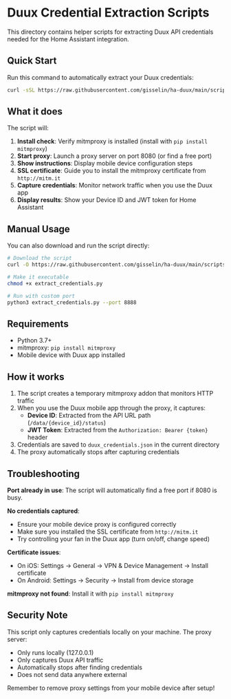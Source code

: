 # Duux Credential Extraction Scripts

This directory contains helper scripts for extracting Duux API credentials needed for the Home Assistant integration.

## Quick Start

Run this command to automatically extract your Duux credentials:

```bash
curl -sSL https://raw.githubusercontent.com/gisselin/ha-duux/main/scripts/extract_credentials.py | python3
```

## What it does

The script will:

1. **Install check**: Verify mitmproxy is installed (install with `pip install mitmproxy`)
2. **Start proxy**: Launch a proxy server on port 8080 (or find a free port)
3. **Show instructions**: Display mobile device configuration steps
4. **SSL certificate**: Guide you to install the mitmproxy certificate from `http://mitm.it`
5. **Capture credentials**: Monitor network traffic when you use the Duux app
6. **Display results**: Show your Device ID and JWT token for Home Assistant

## Manual Usage

You can also download and run the script directly:

```bash
# Download the script
curl -O https://raw.githubusercontent.com/gisselin/ha-duux/main/scripts/extract_credentials.py

# Make it executable
chmod +x extract_credentials.py

# Run with custom port
python3 extract_credentials.py --port 8888
```

## Requirements

- Python 3.7+
- mitmproxy: `pip install mitmproxy`
- Mobile device with Duux app installed

## How it works

1. The script creates a temporary mitmproxy addon that monitors HTTP traffic
2. When you use the Duux mobile app through the proxy, it captures:
   - **Device ID**: Extracted from the API URL path (`/data/{device_id}/status`)
   - **JWT Token**: Extracted from the `Authorization: Bearer {token}` header
3. Credentials are saved to `duux_credentials.json` in the current directory
4. The proxy automatically stops after capturing credentials

## Troubleshooting

**Port already in use**: The script will automatically find a free port if 8080 is busy.

**No credentials captured**: 
- Ensure your mobile device proxy is configured correctly
- Make sure you installed the SSL certificate from `http://mitm.it`
- Try controlling your fan in the Duux app (turn on/off, change speed)

**Certificate issues**: 
- On iOS: Settings → General → VPN & Device Management → Install certificate
- On Android: Settings → Security → Install from device storage

**mitmproxy not found**: Install it with `pip install mitmproxy`

## Security Note

This script only captures credentials locally on your machine. The proxy server:
- Only runs locally (127.0.0.1)
- Only captures Duux API traffic
- Automatically stops after finding credentials
- Does not send data anywhere external

Remember to remove proxy settings from your mobile device after setup!